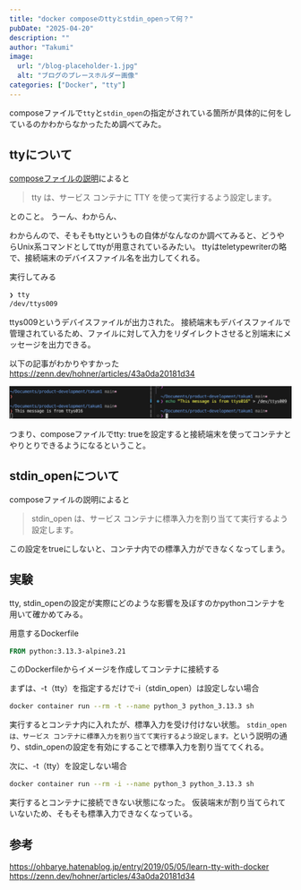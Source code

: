 ```yaml
---
title: "docker composeのttyとstdin_openって何？"
pubDate: "2025-04-20"
description: ""
author: "Takumi"
image:
  url: "/blog-placeholder-1.jpg"
  alt: "ブログのプレースホルダー画像"
categories: ["Docker", "tty"]
---
```


composeファイルで`tty`と`stdin_open`の指定がされている箇所が具体的に何をしているのかわからなかったため調べてみた。

## ttyについて
[composeファイルの説明](https://docs.docker.jp/compose/compose-file/index.html#tty)によると

>tty は、サービス コンテナに TTY を使って実行するよう設定します。

とのこと。
うーん、わからん、

わからんので、そもそもttyというもの自体がなんなのか調べてみると、どうやらUnix系コマンドとしてttyが用意されているみたい。
ttyはteletypewriterの略で、接続端末のデバイスファイル名を出力してくれる。

実行してみる

```bash
❯ tty
/dev/ttys009
```

ttys009というデバイスファイルが出力された。
接続端末もデバイスファイルで管理されているため、ファイルに対して入力をリダイレクトさせると別端末にメッセージを出力できる。

以下の記事がわかりやすかった
https://zenn.dev/hohner/articles/43a0da20181d34

![](../../assets/diff.png)

つまり、composeファイルでtty: trueを設定すると接続端末を使ってコンテナとやりとりできるようになるということ。

## stdin_openについて
composeファイルの説明によると

>stdin_open は、サービス コンテナに標準入力を割り当てて実行するよう設定します。

この設定をtrueにしないと、コンテナ内での標準入力ができなくなってしまう。

## 実験
tty, stdin_openの設定が実際にどのような影響を及ぼすのかpythonコンテナを用いて確かめてみる。

用意するDockerfile
```Dockerfile
FROM python:3.13.3-alpine3.21
```

このDockerfileからイメージを作成してコンテナに接続する

まずは、-t（tty）を指定するだけで-i（stdin_open）は設定しない場合

```bash
docker container run --rm -t --name python_3 python_3.13.3 sh
```

実行するとコンテナ内に入れたが、標準入力を受け付けない状態。
`stdin_open は、サービス コンテナに標準入力を割り当てて実行するよう設定します。`という説明の通り、stdin_openの設定を有効にすることで標準入力を割り当ててくれる。

次に、-t（tty）を設定しない場合
```bash
docker container run --rm -i --name python_3 python_3.13.3 sh
```

実行するとコンテナに接続できない状態になった。
仮装端末が割り当てられていないため、そもそも標準入力できなくなっている。


## 参考
https://ohbarye.hatenablog.jp/entry/2019/05/05/learn-tty-with-docker
https://zenn.dev/hohner/articles/43a0da20181d34
